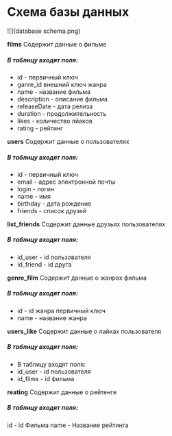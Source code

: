 # Схема базы данных

![](database schema.png)


**films**
Содержит данные о фильме
##### В таблицу входят поля:
* id  - первичный ключ 
* ganre_id внешний ключ жанра 
* name - название фильма 
* description - описание фильма
* releaseDate - дата релиза 
* duration - продолжительность 
* likes - количество лйаков
* rating - рейтинг

**users**
Содержит данные о пользователях
##### В таблицу входят поля:
* id - первичный ключ
* email - адрес электронной почты 
* login - логин
* name - имя
* birthday - дата рождение 
* friends - список друзей 

**list_friends**
Содержит данные друзьях пользователях
##### В таблицу входят поля:
* id_user - id пользователя 
* id_friend - id друга 

**genre_film**
Содержит данные о жанрах фильма
##### В таблицу входят поля:
* id - id жанра первичный ключ
* name - название жанра

**users_like**
Содержит данные о лайках пользователя
##### В таблицу входят поля:
* В таблицу входят поля:
* id_user - id пользователя 
* id_films - id фильма 

**reating**
Содержит данные о рейтенге
##### В таблицу входят поля:
id - id Фильма
name - Название рейтинга